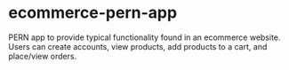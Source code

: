 # ecommerce-pern-app
PERN app to provide typical functionality found in an ecommerce website.  Users can create accounts, view products, add products to a cart, and place/view orders.
